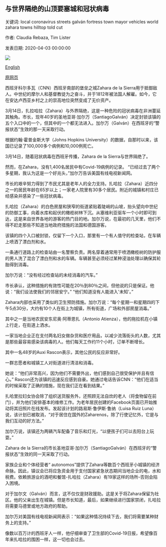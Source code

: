 ## 与世界隔绝的山顶要塞城和冠状病毒

关键词: local coronavirus streets galván fortress town mayor vehicles world zahara towns hilltop told cut

作者: Claudia Rebaza, Tim Lister

发表日期: 2020-04-03 00:00:00

![](https://cdn.cnn.com/cnnnext/dam/assets/200401170259-01-zahara-de-la-sierra-file-restricted-super-tease.jpg)

[English](The%20hilltop%20fortress%20town%20that%20cut%20itself%20off%20from%20the%20world%20--%20and%20coronavirus.md)

[原网页](https://edition.cnn.com/2020/04/03/europe/zahara-de-la-sierra-coronavirus-intl/index.html)

西班牙科尔多瓦（CNN）西班牙南部的堡垒之城Zahara de la Sierra用于抵御敌人。中世纪的摩尔人和基督教徒为之奋斗，并于1812年被法国人解雇。如今，它在安达卢西亚乡村之上的崇高地位突然变成了无价资产。

3月14日，扎拉哈拉（Zahara）与外界隔绝，这是一种危险的冠状病毒在非洲蔓延其触角。市长，现年40岁的圣地亚哥·加尔万（SantiagoGalván）决定封锁该镇的五个入口中的一个，但其中的一个都无法进入。加尔万（Galván）在西班牙的“警报状态”生效的那一天采取行动。

根据约翰·霍普金斯大学（Johns Hopkins University）的数据，自那时以来，该国已记录了100,000多个病例和10,000例死亡。

3月14日，随着冠状病毒在西班牙传播，Zahara de la Sierra与世界隔绝了。

然而，在Zahara，没有1,400名居民中有Covid-19病例的记录。 “已经过去了两个多星期，我认为这是一个好兆头，”加尔万告诉美国有线电视新闻网。

市长的艰辛努力得到了市民尤其是老年人的全力支持。扎哈拉（Zahara）近四分之一的居民年龄在65岁以上；一家老人院里有30多个居民。附近的城镇和村庄已经感染并感染了一些冠状病毒。

扎哈拉（Zahara）的白色房屋和狭窄的街道紧贴着陡峭的山坡，抬头望向中世纪的防御工事，向着水库和起伏的橄榄树林下沉。从塞维利亚驱车一个小时即可到达，这是来自世界各地的游客的热门目的地。加尔万说，在最初的几天里，他们不得不赶走那些不知道当地政府措施的法国和德国游客。

该镇的四个入口被封锁，仅留下一个入口，那里有一个有人值守的检查站，在车辆上喷洒了漂白剂和水。

一条通行道路上的检查站由一名警察负责。两名穿着通常用于喷洒橄榄树的防护服的男人洗了混合了漂白剂和水的车辆。车辆甚至必须经过某种浸油处理以确保其轮胎得到消毒。

加尔万说：“没有经过检查站的未经消毒的汽车。”

市长承认，这种措施的有效性可能在20％到80％之间，但他说的只是保证。他说：“我们设法使我们的邻居安宁。” “他们知道没有人能进入'未知'。”

Zahara内部也采用了类似的卫生预防措施。加尔万说：“每个星期一和星期四的下午5点30分，大约有10个人在街上为城镇，所有街道，广场和外部房屋消毒。”

其中之一是当地农民安东尼奥·阿蒂恩扎（Antonio Atienza），他的拖拉机在小镇上行走，在街道上洒水。

一家当地企业正在支付两名妇女做杂货和医疗用品，以减少流落街头的人数，尤其是那些最容易感染该病毒的人。他们每天工作约11个小时，订单不断增长。

其中一名48岁的Auxi Rascon表示，其他公民的反应非常好。

一群志愿者和城镇工人对街道进行清洁和消毒。

她说：“他们非常高兴，因为他们不需要外出，他们感到自己很受保护并且有信心。” Rascon还为该镇的迅速反应感到自豪。她通过电话告诉CNN：“他们在适当的时候采取了正确的措施，现在我们正在看到结果。”

扎哈里拉妇女协会除了组织送货服务外，还照顾无法自炊的老人（将食物留在前门），并为他们安排基本的维修工作。为老年居民创建的Facebook页面已开始推动将其旧照片在线发布。发起该计划的路易斯·鲁伊斯·鲁纳（Luisa Ruiz Luna）说，该计划已被取消，“对于居住在国外的Zaharenos，除了行使记忆外，它是与我们互动的好方法。”

加尔万说，该镇还为两辆汽车配备了音乐和灯光，“以便孩子们可以去阳台上玩耍。”

Zahara de la Sierra的市长圣地亚哥·加尔万（SantiagoGalván）在西班牙的“警报状态”生效的同一天采取了行动。

家族企业和个体经营者“ autonomos”提供了Zahara等数百个西班牙小城镇的经济命脉。因此，镇议会已将应急资金用于支付国家紧急状态期间当地企业的电，水和税费。依赖旅游业的酒吧和餐馆-扎哈拉（Zahara）有19家这样的场所-否则会陷入困境。

对于加尔文（Galván）而言，这不仅仅是财政援助。这是关于将Zahara保留为社区。他的父亲出生在城镇。但是市长知道，最后，如果继续进行国家禁闭，扎哈拉将需要马德里或地方政府的帮助。

加尔万对美国有线电视新闻网表示：“如果这种情况持续下去，我们将需要某种财务上的支持。”

像数以百万计的西班牙人一样，他仔细审查了卫生部的Covid-19日报，希望像百年来扎哈拉的围困一样，这一切也会过去。